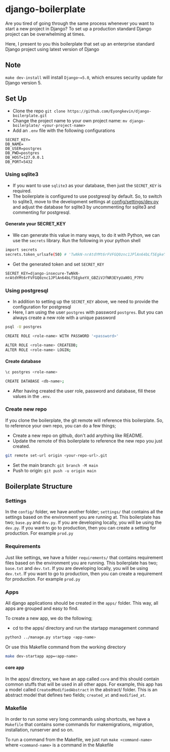 # django-boilerplate

Are you tired of going through the same process whenever you want to start a new project in Django? To set up a production standard Django project can be overwhelming at times.

Here, I present to you this boilerplate that set up an enterprise standard Django project using latest version of Django

## Note
`make dev-install` will install `Django~=5.0`, which ensures security update for Django version 5.

## Set Up

- Clone the repo `git clone https://github.com/Eyongkevin/django-boilerplate.git`
- Change the project name to your own project name: `mv django-boilerplate/ <your-project-name>`
- Add an `.env` file with the following configurations

```
SECRET_KEY=
DB_NAME=
DB_USER=postgres
DB_PWD=postgres
DB_HOST=127.0.0.1
DB_PORT=5432
```

### Using sqlite3

- If you want to use `sqlite3` as your database, then just the `SECRET_KEY` is required.
- The boilerplate is configured to use postgresql by default. So, to switch to sqlite3, move to the development settings at [config/settings/dev.py](https://github.com/Eyongkevin/django-boilerplate/blob/main/config/settings/dev.py) and adjust the database for sqlite3 by uncommenting for sqlite3 and commenting for postgresql.

#### Generate your SECRET_KEY

- We can generate this value in many ways, to do it with Python, we can use the `secrets` library. Run the following in your python shell

```bash
import secrets
secrets.token_urlsafe(50) # 'TwNkN-nrAtdYMt6rFVFGQ0znc1JPlAn64bLf5EgkeYX_GBZiVJfNR3EYyUaN91_P7PU'
```

- Get the generated token and set `SECRET_KEY`

```
SECRET_KEY=django-insecure-TwNkN-nrAtdYMt6rFVFGQ0znc1JPlAn64bLf5EgkeYX_GBZiVJfNR3EYyUaN91_P7PU
```

### Using postgresql

- In addition to setting up the `SECRET_KEY` above, we need to provide the configuration for postgresql
- Here, I am using the user `postgres` with password `postgres`. But you can always create a new role with a unique password

```bash
psql -U postgres

CREATE ROLE <role-name> WITH PASSWORD '<password>'

ALTER ROLE <role-name> CREATEDB;
ALTER ROLE <role-name> LOGIN;
```

#### Create database

```bash
\c postgres <role-name>

CREATE DATABASE <db-name>;
```

- After having created the user role, password and database, fill these values in the `.env`.

### Create new repo

If you clone the boilerplate, the git remote will reference this boilerplate. So, to reference your own repo, you can do a few things;

- Create a new repo on github, don't add anything like README.
- Update the remote of this boilerplate to reference the new repo you just created.

```bash
git remote set-url origin <your-repo-url>.git
```

- Set the main branch: `git branch -M main`
- Push to origin: `git push -u origin main`

## Boilerplate Structure

### Settings

In the `config/` folder, we have another folder; `settings/` that contains all the settings based on the environment you are running at. This boilerplate has two; `base.py` and `dev.py`. If you are developing locally, you will be using the `dev.py`. If you want to go to production, then you can create a setting for production. For example `prod.py`

### Requirements

Just like settings, we have a folder `requirements/` that contains requirement files based on the environment you are running. This boilerplate has two; `base.txt` and `dev.txt`. If you are developing locally, you will be using `dev.txt`. If you want to go to production, then you can create a requirement for production. For example `prod.py`

### Apps

All django applications should be created in the `apps/` folder. This way, all apps are grouped and easy to find.

To create a new app, we do the following;

- cd to the apps/ directory and run the startapp management command

```bash
python3 ../manage.py startapp <app-name>
```

Or use this Makefile command from the working directory

```bash
make dev-startapp app=<app-name>
```

#### core app

In the apps/ directory, we have an app called `core` and this should contain common stuffs that will be used in all other apps. For example, this app has a model called `CreatedModifiedAbstract` in the abstract/ folder. This is an abstract model that defines two fields; `created_at` and `modified_at`.

### Makefile

In order to run some very long commands using shortcuts, we have a `Makefile` that contains some commands for makemigrations, migration, installation, runserver and so on.

To run a command from the Makefile, we just run `make <command-name>` where `<command-name>` is a command in the Makefile
